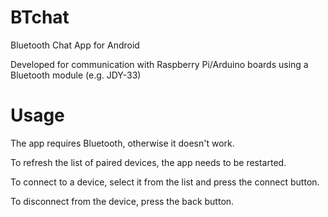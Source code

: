 # BTchat
Bluetooth Chat App for Android

Developed for communication with Raspberry Pi/Arduino boards using a Bluetooth module (e.g. JDY-33)

# Usage
The app requires Bluetooth, otherwise it doesn't work.

To refresh the list of paired devices, the app needs to be restarted.

To connect to a device, select it from the list and press the connect button.

To disconnect from the device, press the back button.
